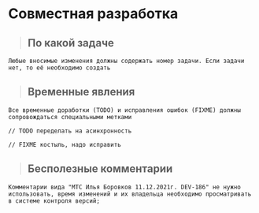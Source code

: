# Совместная разработка

> ## По какой задаче

    Любые вносимые изменения должны содержать номер задачи. Если задачи нет, то её необходимо создать

> ## Временные явления

    Все временные доработки (TODO) и исправления ошибок (FIXME) должны сопровождаться специальными метками

```bsl
// TODO переделать на асинхронность

// FIXME костыль, надо исправить
```

> ## Бесполезные комментарии

    Комментарии вида "МТС Илья Боровков 11.12.2021г. DEV-186" не нужно использовать, время изменений и их владельца необходимо просматривать в системе контроля версий;
